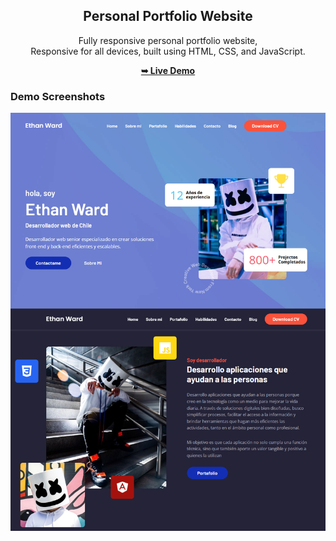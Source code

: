 <div align="center">
  
  <h2 align="center">Personal Portfolio Website</h2>

  Fully responsive personal portfolio website, <br />Responsive for all devices, built using HTML, CSS, and JavaScript.

  <a href="https://enzomenchise2525.github.io/portafolio_4/"><strong>➥ Live Demo</strong></a>

</div>

### Demo Screenshots

![Portfolio Desktop Demo](assets/images/index_maschmello.png "Desktop Demo")

